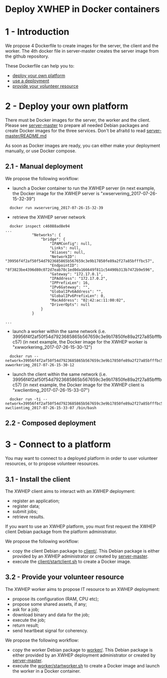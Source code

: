 Deploy XWHEP in Docker containers
=================================

# 1 - Introduction

We propose 4 Dockerfile to create images for the server, the client and the worker.
The 4th docker file in server-master creates the server image from the github repository.

These Dockerfile can help you to:
- [deploy your own platform](#deploy-your-own-platform)
- [use a deployment](#install-the-client)
- [provide your volunteer resource](#provide-your-volunteer-resource)


# 2 - Deploy your own platform

There must be Docker images for the server, the worker and the client.
Please see [server-master](server-master/) to prepare all needed Debian packages
and create Docker images for the three services.
Don't be afraitd to read [server-master/README.md](server-master/)

As soon as Docker images are ready, you can either make your deployment manually,
or use Docker compose.

## 2.1 - Manual deployment

We propose the following workflow:
- launch a Docker container to run the XWHEP server
 (in next example, the Docker image for the XWHEP server is "xwserverimg\_2017-07-26-15-32-39")
```
  docker run xwserverimg_2017-07-26-15-32-39
```
- retrieve the XWHEP server network
```
  docker inspect c46088ad8e94
...
            "Networks": {
                "bridge": {
                    "IPAMConfig": null,
                    "Links": null,
                    "Aliases": null,
                    "NetworkID": "39956f4f2af50f54d7923685865b567659c3e9b17850fe89a2f27a85bfffbc57",
                    "EndpointID": "8f3823be4396d80c072d7eab78c1ed0da166649f811c54490b313b7472b9e596",
                    "Gateway": "172.17.0.1",
                    "IPAddress": "172.17.0.2",
                    "IPPrefixLen": 16,
                    "IPv6Gateway": "",
                    "GlobalIPv6Address": "",
                    "GlobalIPv6PrefixLen": 0,
                    "MacAddress": "02:42:ac:11:00:02",
                    "DriverOpts": null
                }
            }

...
```
- launch a worker within the same network (i.e. 39956f4f2af50f54d7923685865b567659c3e9b17850fe89a2f27a85bfffbc57)
 (in next example, the Docker image for the XWHEP worker is "xwworkerimg\_2017-07-26-15-30-12")
```
  docker run --network=39956f4f2af50f54d7923685865b567659c3e9b17850fe89a2f27a85bfffbc57 xwworkerimg_2017-07-26-15-30-12
```
- launch the client within the same network (i.e. 39956f4f2af50f54d7923685865b567659c3e9b17850fe89a2f27a85bfffbc57)
 (in next example, the Docker image for the XWHEP client is "xwclientimg\_2017-07-26-15-33-07")
```
  docker run -ti --network=39956f4f2af50f54d7923685865b567659c3e9b17850fe89a2f27a85bfffbc57 xwclientimg_2017-07-26-15-33-07 /bin/bash
```

## 2.2 - Composed deployment

# 3 - Connect to a platform

You may want to connect to a deployed platform in order to user volunteer resources,
or to propose volunteer resources.

## 3.1 - Install the client

The XWHEP client aims to interact with an XWHEP deployment:
- register an application;
- register data;
- submit jobs;
- retrieve results.

If you want to use an XWHEP platform, you must first request the XWHEP client Debian package from the platform administrator.

We propose the following workflow:
- copy the client Debian package to [client/](client/).
  This Debian package is either provided by an XWHEP administrator or created by [server-master](server-master/).
- execute the [client/startclient.sh](client/startclient.sh) to create a Docker image.


## 3.2 - Provide your volunteer resource

The XWHEP worker aims to propose IT resource to an XWHEP deployment:
- propose its configuration (RAM, CPU etc);
- propose some shared assets, if any;
- ask for a job;
- download binary and data for the job;
- execute the job;
- return result;
- send heartbeat signal for coherency.

We propose the following workflow:
- copy the worker Debian package to [worker/](worker/). This Debian package is either provided by an XWHEP deployment administrator or created by [server-master](server-master/).
- execute the [worker/startworker.sh](worker/startworker.sh) to create a Docker image and launch the worker in a Docker container.

